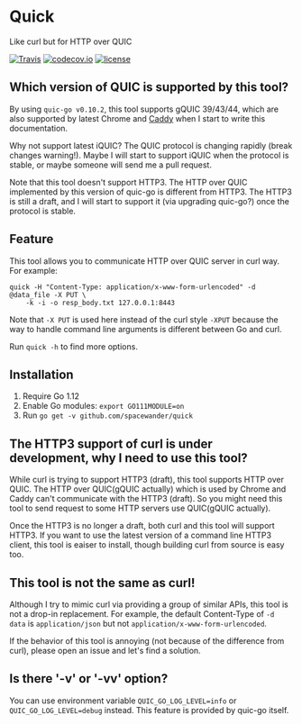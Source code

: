 # Quick

Like curl but for HTTP over QUIC

[![Travis](https://travis-ci.org/spacewander/quick.svg?branch=master)](https://travis-ci.org/spacewander/quick)
[![codecov.io](https://codecov.io/github/spacewander/quick/coverage.svg?branch=master)](https://codecov.io/github/spacewander/quick?branch=master)
[![license](https://img.shields.io/badge/License-GPLv3-green.svg)](https://github.com/spacewander/quick/blob/master/LICENSE)

## Which version of QUIC is supported by this tool?

By using `quic-go v0.10.2`, this tool supports gQUIC 39/43/44, which are also
supported by latest Chrome and [Caddy](https://github.com/caddyserver/caddy)
when I start to write this documentation.

Why not support latest iQUIC? The QUIC protocol is changing rapidly (break changes
warning!). Maybe I will start to support iQUIC when the protocol is stable, or
maybe someone will send me a pull request.

Note that this tool doesn't support HTTP3. The HTTP over QUIC implemented by this
version of quic-go is different from HTTP3. The HTTP3 is still a draft, and I
will start to support it (via upgrading quic-go?) once the protocol is stable.

## Feature

This tool allows you to communicate HTTP over QUIC server in curl way.
For example:

```
quick -H "Content-Type: application/x-www-form-urlencoded" -d @data_file -X PUT \
    -k -i -o resp_body.txt 127.0.0.1:8443
```

Note that `-X PUT` is used here instead of the curl style `-XPUT` because the
way to handle command line arguments is different between Go and curl.

Run `quick -h` to find more options.

## Installation


1. Require Go 1.12
2. Enable Go modules: `export GO111MODULE=on`
3. Run `go get -v github.com/spacewander/quick`

## The HTTP3 support of curl is under development, why I need to use this tool?

While curl is trying to support HTTP3 (draft), this tool supports HTTP over QUIC.
The HTTP over QUIC(gQUIC actually) which is used by Chrome and Caddy can't
communicate with the HTTP3 (draft). So you might need this tool to send request
to some HTTP servers use QUIC(gQUIC actually).

Once the HTTP3 is no longer a draft, both curl and this tool will support HTTP3.
If you want to use the latest version of a command line HTTP3 client, this tool
is eaiser to install, though building curl from source is easy too.

## This tool is not the same as curl!

Although I try to mimic curl via providing a group of similar APIs, this tool
is not a drop-in replacement. For example, the default Content-Type of `-d data`
is `application/json` but not `application/x-www-form-urlencoded`.

If the behavior of this tool is annoying (not because of the difference from curl),
please open an issue and let's find a solution.

## Is there '-v' or '-vv' option?

You can use environment variable `QUIC_GO_LOG_LEVEL=info` or `QUIC_GO_LOG_LEVEL=debug` instead.
This feature is provided by quic-go itself.
